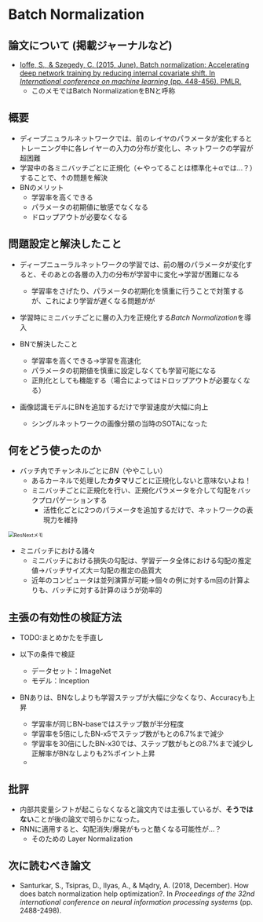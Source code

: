 # Batch Normalization

## 論文について (掲載ジャーナルなど)
- [Ioffe, S., & Szegedy, C. (2015, June). Batch normalization:  Accelerating deep network training by reducing internal covariate shift. In *International conference on machine learning* (pp. 448-456). PMLR.](https://arxiv.org/abs/1502.03167)
  - このメモではBatch NormalizationをBNと呼称


## 概要
- ディープニュラルネットワークでは、前のレイヤのパラメータが変化するとトレーニング中に各レイヤーの入力の分布が変化し、ネットワークの学習が超困難
- 学習中の各ミニバッチごとに正規化（←やってることは標準化＋αでは…？）することで、↑の問題を解決
- BNのメリット
  - 学習率を高くできる
  - パラメータの初期値に敏感でなくなる
  - ドロップアウトが必要なくなる

## 問題設定と解決したこと
- ディープニューラルネットワークの学習では、前の層のパラメータが変化すると、そのあとの各層の入力の分布が学習中に変化→学習が困難になる
  - 学習率をさげたり、パラメータの初期化を慎重に行うことで対策するが、これにより学習が遅くなる問題がが

- 学習時にミニバッチごとに層の入力を正規化する*Batch Normalization*を導入
- BNで解決したこと
  - 学習率を高くできる→学習を高速化
  - パラメータの初期値を慎重に設定しなくても学習可能になる
  - 正則化としても機能する（場合によってはドロップアウトが必要なくなる）
- 画像認識モデルにBNを追加するだけで学習速度が大幅に向上
  - シングルネットワークの画像分類の当時のSOTAになった


## 何をどう使ったのか
- バッチ内でチャンネルごとに*BN*（ややこしい）
  - あるカーネルで処理した**カタマリ**ごとに正規化しないと意味ないよね！
  - ミニバッチごとに正規化を行い、正規化パラメータを介して勾配をバックプロパゲーションする
    - 活性化ごとに2つのパラメータを追加するだけで、ネットワークの表現力を維持

<img src="/home/taru/src/work_notes/paper_summary/picture/Batch Normalization.png" alt="ResNextメモ" style="zoom:72%;" />

- ミニバッチにおける諸々
  - ミニバッチにおける損失の勾配は、学習データ全体における勾配の推定値→バッチサイズ大＝勾配の推定の品質大
  - 近年のコンピュータは並列演算が可能→個々の例に対するm回の計算よりも、バッチに対する計算のほうが効率的

## 主張の有効性の検証方法
- TODO:まとめかたを手直し

- 以下の条件で検証

  - データセット：ImageNet
  - モデル：Inception

- BNありは、BNなしよりも学習ステップが大幅に少なくなり、Accuracyも上昇

  - 学習率が同じBN-baseではステップ数が半分程度
  - 学習率を5倍にしたBN-x5でステップ数がもとの6.7%まで減少
  - 学習率を30倍にしたBN-x30では、ステップ数がもとの8.7%まで減少し正解率がBNなしよりも2%ポイント上昇
  - 

  

## 批評
- 内部共変量シフトが起こらなくなると論文内では主張しているが、**そうではない**ことが後の論文で明らかになった。
- RNNに適用すると、勾配消失/爆発がもっと酷くなる可能性が…？
  - そのための Layer Normalization


## 次に読むべき論文
- Santurkar, S., Tsipras, D., Ilyas, A., & Mądry, A. (2018, December). How does batch normalization help optimization?. In *Proceedings of the 32nd international conference on neural information processing systems* (pp. 2488-2498).
